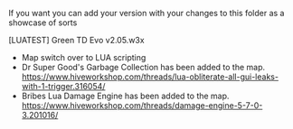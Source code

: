 If you want you can add your version with your changes to this folder as a showcase of sorts

[LUATEST] Green TD Evo v2.05.w3x

- Map switch over to LUA scripting
- Dr Super Good's Garbage Collection has been added to the map. https://www.hiveworkshop.com/threads/lua-obliterate-all-gui-leaks-with-1-trigger.316054/
- Bribes Lua Damage Engine has been added to the map. https://www.hiveworkshop.com/threads/damage-engine-5-7-0-3.201016/
